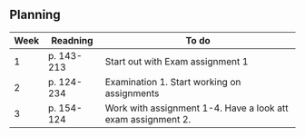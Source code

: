 ## Planning

Week | Readning | To do
-----|----------|-------------------------
1 | p. 143-213 | Start out with Exam assignment 1
2 | p. 124-234 | Examination 1. Start working on assignments
3 | p. 154-124 | Work with assignment 1-4. Have a look att exam assignment 2.